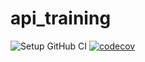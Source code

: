 # api_training
![Setup GitHub CI](https://github.com/GiovanniDubard/maven_training/actions/workflows/build.yml/badge.svg)
[![codecov](https://codecov.io/gh/GiovanniDubard/api_training/branch/main/graph/badge.svg?token=5DK2UQTYSY)](https://codecov.io/gh/GiovanniDubard/api_training)  

